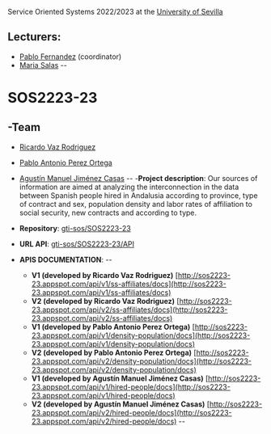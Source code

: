 Service Oriented Systems 2022/2023 at the [University of Sevilla](https://www.us.es)

Lecturers:
--
 - [Pablo Fernandez](https://github.com/pafmon) (coordinator)
 - [Maria Salas](https://github.com/msurbano)
--

# SOS2223-23

-**Team**
--
  - [Ricardo Vaz Rodriguez](https://github.com/ricardovrodri)
  - [Pablo Antonio Perez Ortega](https://github.com/PabPerOrt1)
  - [Agustín Manuel Jiménez Casas](https://github.com/agujimcas)
--
-**Project description**: Our sources of information are aimed at analyzing the interconnection in the data between Spanish people hired in Andalusia according to province, type of contract and sex, population density and labor rates of affiliation to social security, new contracts and according to type.

- **Repository**: [gti-sos/SOS2223-23](https://github.com/gti-sos/SOS2223-23)

- **URL API**: [gti-sos/SOS2223-23/API](https://sos2223-23.ew.r.appspot.com)

- **APIS DOCUMENTATION**: 
--
  - **V1 (developed by Ricardo Vaz Rodriguez)** 
  [http://sos2223-23.appspot.com/api/v1/ss-affiliates/docs](http://sos2223-23.appspot.com/api/v1/ss-affiliates/docs) 
  - **V2 (developed by Ricardo Vaz Rodriguez)** 
  [http://sos2223-23.appspot.com/api/v2/ss-affiliates/docs](http://sos2223-23.appspot.com/api/v2/ss-affiliates/docs)
  - **V1 (developed by Pablo Antonio Perez Ortega)** 
  [http://sos2223-23.appspot.com/api/v1/density-population/docs](http://sos2223-23.appspot.com/api/v1/density-population/docs)
  - **V2 (developed by Pablo Antonio Perez Ortega)** 
  [http://sos2223-23.appspot.com/api/v2/density-population/docs](http://sos2223-23.appspot.com/api/v2/density-population/docs)
  - **V1 (developed by Agustín Manuel Jiménez Casas)** 
  [http://sos2223-23.appspot.com/api/v1/hired-people/docs](http://sos2223-23.appspot.com/api/v1/hired-people/docs)
  - **V2 (developed by Agustín Manuel Jiménez Casas)** 
  [http://sos2223-23.appspot.com/api/v2/hired-people/docs](http://sos2223-23.appspot.com/api/v2/hired-people/docs)
--

